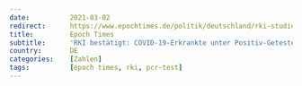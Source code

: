 ```yaml
---
date:          2021-03-02
redirect:      https://www.epochtimes.de/politik/deutschland/rki-studie-maengelbehaftet-covid-19-erkrankte-werden-nicht-gemeldet-a3459595.html
title:         Epoch Times
subtitle:      'RKI bestätigt: COVID-19-Erkrankte unter Positiv-Getesteten werden nicht übermittelt'
country:       DE
categories:    [Zahlen]
tags:          [epoch times, rki, pcr-test]
---
```


